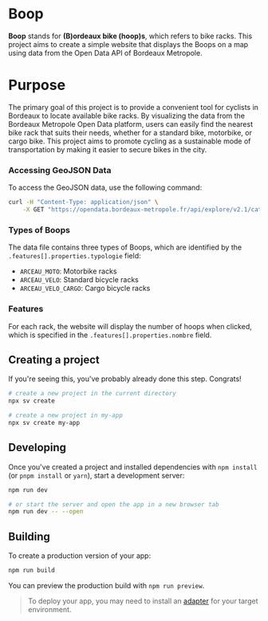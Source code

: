 # Boop

**Boop** stands for **(B)ordeaux bike (hoop)s**, which refers to bike racks. This project aims to create a simple website that displays the Boops on a map using data from the Open Data API of Bordeaux Metropole.

# Purpose

The primary goal of this project is to provide a convenient tool for cyclists in Bordeaux to locate available bike racks. By visualizing the data from the Bordeaux Metropole Open Data platform, users can easily find the nearest bike rack that suits their needs, whether for a standard bike, motorbike, or cargo bike. This project aims to promote cycling as a sustainable mode of transportation by making it easier to secure bikes in the city.

### Accessing GeoJSON Data

To access the GeoJSON data, use the following command:

```bash
curl -H "Content-Type: application/json" \
    -X GET "https://opendata.bordeaux-metropole.fr/api/explore/v2.1/catalog/datasets/st_arceau_p/exports/geojson?lang=fr&timezone=Europe%2FBerlin" | jq > racks.son
```

### Types of Boops

The data file contains three types of Boops, which are identified by the `.features[].properties.typologie` field:

- `ARCEAU_MOTO`: Motorbike racks
- `ARCEAU_VELO`: Standard bicycle racks
- `ARCEAU_VELO_CARGO`: Cargo bicycle racks

### Features

For each rack, the website will display the number of hoops when clicked, which is specified in the `.features[].properties.nombre` field.

## Creating a project

If you're seeing this, you've probably already done this step. Congrats!

```bash
# create a new project in the current directory
npx sv create

# create a new project in my-app
npx sv create my-app
```

## Developing

Once you've created a project and installed dependencies with `npm install` (or `pnpm install` or `yarn`), start a development server:

```bash
npm run dev

# or start the server and open the app in a new browser tab
npm run dev -- --open
```

## Building

To create a production version of your app:

```bash
npm run build
```

You can preview the production build with `npm run preview`.

> To deploy your app, you may need to install an [adapter](https://svelte.dev/docs/kit/adapters) for your target environment.